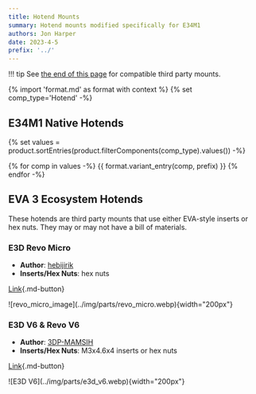 ```yaml
---
title: Hotend Mounts
summary: Hotend mounts modified specifically for E34M1
authors: Jon Harper
date: 2023-4-5
prefix: '../'
---
```


!!! tip
    See [the end of this page](#eva-3-ecosystem-hotends) for compatible third party mounts.

{% import 'format.md' as format with context %}
{% set comp_type='Hotend' -%}

## E34M1 Native Hotends

{% set values = product.sortEntries(product.filterComponents(comp_type).values()) -%}

{% for comp in values -%}
{{ format.variant_entry(comp, prefix) }}
{% endfor -%}

## EVA 3 Ecosystem Hotends

These hotends are third party mounts that use either EVA-style inserts or hex nuts. They may or may not have a bill of materials.

<div markdown class="jh-grid-container jh-grid-2">

<div markdown class="jh-grid-para">

### E3D Revo Micro

- **Author**: [hebijirik](https://www.printables.com/@hebijirik_84624)
- **Inserts/Hex Nuts**: hex nuts

[Link](https://www.printables.com/model/225581-eva-3-revo-micro-hotend/files){.md-button}

</div>
<div markdown class="jh-grid-img">
![revo_micro_image](../img/parts/revo_micro.webp){width="200px"}
</div>
<div markdown class="jh-grid-para">

### E3D V6 & Revo V6

- **Author**: [3DP-MAMSIH](https://www.printables.com/@3DPMAMSIH)
- **Inserts/Hex Nuts**: M3x4.6x4 inserts or hex nuts

[Link](https://www.printables.com/model/201093-eva-30-e3dv6-revo-revo-micro-hotends-mount){.md-button}
</div>
<div markdown class="jh-grid-img">
![E3D V6](../img/parts/e3d_v6.webp){width="200px"}
</div>
</div>
